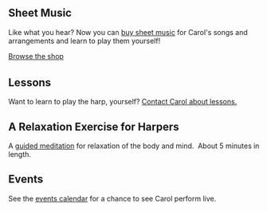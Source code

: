 <h2>Sheet Music</h2>

<p>Like what you hear? Now you can <a href="/store">buy sheet music</a> for Carol's songs and arrangements and learn to play them yourself!</p><p><a class="btn btn-primary btn-large" href="/store">Browse the shop</a></p>

<h2 style="margin-top: 2rem">Lessons</h2><p>Want to learn to play the harp, yourself? <a href="/contact">Contact Carol about lessons.</a> </p>

<h2>A Relaxation Exercise for Harpers</h2>
<p>A <a href="/relaxation-exercise-for-harpers">guided meditation</a> for relaxation of the body and mind.  About 5 minutes in length.
 </p>

 <h2>Events</h2><p>See the <a href="/calendar">events calendar</a> for a chance to see Carol perform live.</p>
